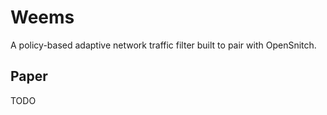 # Weems

A policy-based adaptive network traffic filter built to pair with OpenSnitch.

## Paper

TODO
